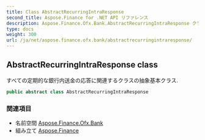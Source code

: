 ```yaml
---
title: Class AbstractRecurringIntraResponse
second_title: Aspose.Finance for .NET API リファレンス
description: Aspose.Finance.Ofx.Bank.AbstractRecurringIntraResponse クラス. すべての定期的な銀行内送金の応答に関連するクラスの抽象基本クラス.
type: docs
weight: 300
url: /ja/net/aspose.finance.ofx.bank/abstractrecurringintraresponse/
---
```

## AbstractRecurringIntraResponse class

すべての定期的な銀行内送金の応答に関連するクラスの抽象基本クラス.

```csharp
public abstract class AbstractRecurringIntraResponse
```

### 関連項目

* 名前空間 [Aspose.Finance.Ofx.Bank](../../aspose.finance.ofx.bank/)
* 組み立て [Aspose.Finance](../../)


